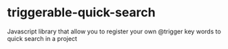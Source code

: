 # triggerable-quick-search
Javascript library that allow you to register your own @trigger key words to quick search in a project
